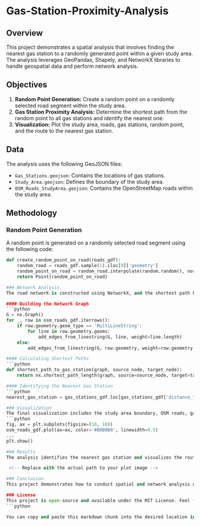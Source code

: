 # Gas-Station-Proximity-Analysis

## Overview
This project demonstrates a spatial analysis that involves finding the nearest gas station to a randomly generated point within a given study area. The analysis leverages GeoPandas, Shapely, and NetworkX libraries to handle geospatial data and perform network analysis.

## Objectives
1. **Random Point Generation:** Create a random point on a randomly selected road segment within the study area.
2. **Gas Station Proximity Analysis:** Determine the shortest path from the random point to all gas stations and identify the nearest one.
3. **Visualization:** Plot the study area, roads, gas stations, random point, and the route to the nearest gas station.

## Data
The analysis uses the following GeoJSON files:
- `Gas_Stations.geojson`: Contains the locations of gas stations.
- `Study_Area.geojson`: Defines the boundary of the study area.
- `OSM_Roads_StudyArea.geojson`: Contains the OpenStreetMap roads within the study area.

## Methodology

### Random Point Generation
A random point is generated on a randomly selected road segment using the following code:
```python
def create_random_point_on_road(roads_gdf):
    random_road = roads_gdf.sample(1).iloc[0]['geometry']
    random_point_on_road = random_road.interpolate(random.random(), normalized=True)
    return Point(random_point_on_road)

### Network Analysis
The road network is constructed using NetworkX, and the shortest path between the random point and each gas station is calculated using Dijkstra's algorithm. The nearest gas station is then identified.

#### Building the Network Graph
```python
G = nx.Graph()
for _, row in osm_roads_gdf.iterrows():
    if row.geometry.geom_type == 'MultiLineString':
        for line in row.geometry.geoms:
            add_edges_from_linestring(G, line, weight=line.length)
    else:
        add_edges_from_linestring(G, row.geometry, weight=row.geometry.length)

#### Calculating Shortest Paths
```python
def shortest_path_to_gas_station(graph, source_node, target_node):
    return nx.shortest_path_length(graph, source=source_node, target=target_node, weight='weight')

#### Identifying the Nearest Gas Station
```python
nearest_gas_station = gas_stations_gdf.loc[gas_stations_gdf['distance_to_random_point'].idxmin()]

### Visualization
The final visualization includes the study area boundary, OSM roads, gas stations, random point, and the route to the nearest gas station.
```python
fig, ax = plt.subplots(figsize=(10, 10))
osm_roads_gdf.plot(ax=ax, color='#B0B0B0', linewidth=0.5)
...
plt.show()

### Results
The analysis identifies the nearest gas station and visualizes the route, providing insights into the spatial relationships between the random point and nearby gas stations.

 <!-- Replace with the actual path to your plot image -->

### Conclusion
This project demonstrates how to conduct spatial and network analysis using Python's geospatial libraries. It offers a practical example of solving real-world spatial problems and can be extended to other applications in urban planning, transportation, and logistics.

### License
This project is open-source and available under the MIT License. Feel free to fork, modify, and share!
```python

You can copy and paste this markdown chunk into the desired location in your `README.md` file. Make sure to replace `path_to_your_plot_image.png` with the actual path to the image of your plot if you decide to include it in the README.






